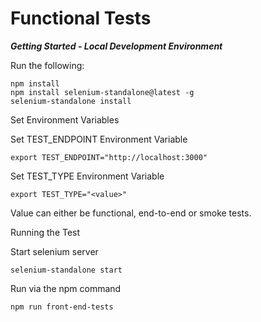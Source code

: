 # Functional Tests

***Getting Started - Local Development Environment***

Run the following:

```
npm install
npm install selenium-standalone@latest -g
selenium-standalone install
```

Set Environment Variables

Set TEST_ENDPOINT Environment Variable
```
export TEST_ENDPOINT="http://localhost:3000"
```

Set TEST_TYPE Environment Variable
```
export TEST_TYPE="<value>"
```
Value can either be functional, end-to-end or smoke tests.

Running the Test

Start selenium server
```
selenium-standalone start
```

Run via the npm command
```
npm run front-end-tests
